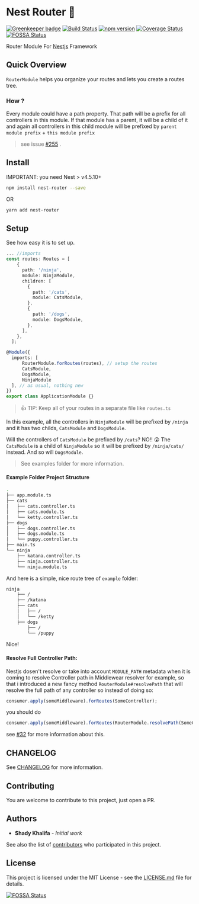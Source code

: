 # Nest Router :vertical_traffic_light:

[![Greenkeeper badge](https://badges.greenkeeper.io/shekohex/nest-router.svg)](https://greenkeeper.io/) [![Build Status](https://travis-ci.org/shekohex/nest-router.svg?branch=master)](https://travis-ci.org/shekohex/nest-router) [![npm version](https://badge.fury.io/js/nest-router.svg)](Https://www.npmjs.com/package/nest-router) [![Coverage Status](https://coveralls.io/repos/github/shekohex/nest-router/badge.svg?branch=master)](https://coveralls.io/github/shekohex/nest-router?branch=master)
[![FOSSA Status](https://app.fossa.io/api/projects/git%2Bgithub.com%2Fshekohex%2Fnest-router.svg?type=shield)](https://app.fossa.io/projects/git%2Bgithub.com%2Fshekohex%2Fnest-router?ref=badge_shield)

Router Module For [Nestjs](https://github.com/nestjs/nest) Framework

## Quick Overview

`RouterModule` helps you organize your routes and lets you create a routes tree.

### How ?

Every module could have a path property. That path will be a prefix for all controllers in this module. If that module has a parent, it will be a child of it and again all controllers in this child module will be prefixed by `parent module prefix` + `this module prefix`

> see issue [#255](https://github.com/nestjs/nest/issues/255) .

## Install

IMPORTANT: you need Nest > v4.5.10+

```bash
npm install nest-router --save
```

OR

```bash
yarn add nest-router
```

## Setup

See how easy it is to set up.

```ts
... //imports
const routes: Routes = [
    {
      path: '/ninja',
      module: NinjaModule,
      children: [
        {
          path: '/cats',
          module: CatsModule,
        },
        {
          path: '/dogs',
          module: DogsModule,
        },
      ],
    },
  ];

@Module({
  imports: [
      RouterModule.forRoutes(routes), // setup the routes
      CatsModule,
      DogsModule,
      NinjaModule
  ], // as usual, nothing new
})
export class ApplicationModule {}
```

> :+1: TIP: Keep all of your routes in a separate file like `routes.ts`

In this example, all the controllers in `NinjaModule` will be prefixed by `/ninja` and it
has two childs, `CatsModule` and `DogsModule`.

Will the controllers of `CatsModule` be prefixed by `/cats`? NO!! :open_mouth:
The `CatsModule` is a child of `NinjaModule` so it will be prefixed by `/ninja/cats/` instead.
And so will `DogsModule`.

> See examples folder for more information.

#### Example Folder Project Structure

```bash
.
├── app.module.ts
├── cats
│   ├── cats.controller.ts
│   ├── cats.module.ts
│   └── ketty.controller.ts
├── dogs
│   ├── dogs.controller.ts
│   ├── dogs.module.ts
│   └── puppy.controller.ts
├── main.ts
└── ninja
    ├── katana.controller.ts
    ├── ninja.controller.ts
    └── ninja.module.ts
```

And here is a simple, nice route tree of `example` folder:

```bash
ninja
    ├── /
    ├── /katana
    ├── cats
    │   ├── /
    │   └── /ketty
    ├── dogs
        ├── /
        └── /puppy
```

Nice!

#### Resolve Full Controller Path:
Nestjs dosen't resolve or take into account `MODULE_PATH` metadata when it is coming to resolve Controller path in Middlewear resolver for example, so that i introduced a new fancy method `RouterModule#resolvePath` that will resolve the full path of any controller so instead of doing so:

```ts
consumer.apply(someMiddleware).forRoutes(SomeController);
``` 
you should do

```ts
consumer.apply(someMiddleware).forRoutes(RouterModule.resolvePath(SomeController));
``` 

see [#32](https://github.com/shekohex/nest-router/pull/32) for more information about this.

## CHANGELOG

See [CHANGELOG](CHANGELOG.md) for more information.

## Contributing

You are welcome to contribute to this project, just open a PR.

## Authors

* **Shady Khalifa** - _Initial work_

See also the list of [contributors](https://github.com/shekohex/nest-router/contributors) who participated in this project.

## License

This project is licensed under the MIT License - see the [LICENSE.md](LICENSE.md) file for details.


[![FOSSA Status](https://app.fossa.io/api/projects/git%2Bgithub.com%2Fshekohex%2Fnest-router.svg?type=large)](https://app.fossa.io/projects/git%2Bgithub.com%2Fshekohex%2Fnest-router?ref=badge_large)